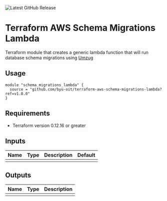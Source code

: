 ![Latest GitHub Release](https://img.shields.io/github/v/release/byu-oit/terraform-aws-schema-migrations-lambda?sort=semver)

# Terraform AWS Schema Migrations Lambda
Terraform module that creates a generic lambda function that will run
database schema migrations using
[Umzug](https://github.com/sequelize/umzug)

## Usage
```hcl
module "schema_migrations_lambda" {
  source = "github.com/byu-oit/terraform-aws-schema-migrations-lambda?ref=v1.0.0"
}
```

## Requirements
* Terraform version 0.12.16 or greater

## Inputs

| Name | Type | Description | Default |
|:-----|:-----|:------------|:--------|
|      |      |             |         |

## Outputs
| Name | Type | Description |
|:-----|:-----|:------------|
|      |      |             |
